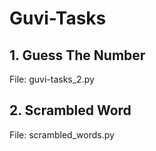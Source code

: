 # Guvi-Tasks

## 1. Guess The Number

File: guvi-tasks_2.py

## 2. Scrambled Word

File: scrambled_words.py
